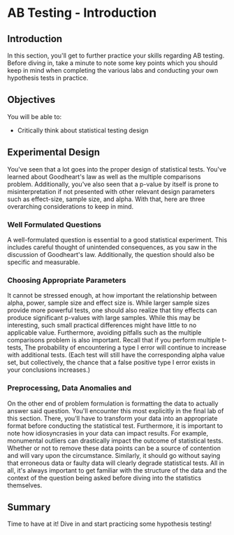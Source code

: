 

# AB Testing - Introduction

## Introduction

In this section, you'll get to further practice your skills regarding AB testing. Before diving in, take a minute to note some key points which you should keep in mind when completing the various labs and conducting your own hypothesis tests in practice.

## Objectives

You will be able to:

* Critically think about statistical testing design

## Experimental Design

You've seen that a lot goes into the proper design of statistical tests. You've learned about Goodheart's law as well as the multiple comparisons problem. Additionally, you've also seen that a p-value by itself is prone to misinterpretation if not presented with other relevant design parameters such as effect-size, sample size, and alpha. With that, here are three overarching considerations to keep in mind.

### Well Formulated Questions

A well-formulated question is essential to a good statistical experiment. This includes careful thought of unintended consequences, as you saw in the discussion of Goodheart's law. Additionally, the question should also be specific and measurable.

### Choosing Appropriate Parameters

It cannot be stressed enough, at how important the relationship between alpha, power, sample size and effect size is. While larger sample sizes provide more powerful tests, one should also realize that tiny effects can produce significant p-values with large samples. While this may be interesting, such small practical differences might have little to no applicable value. Furthermore, avoiding pitfalls such as the multiple comparisons problem is also important. Recall that if you perform multiple t-tests, The probability of encountering a type I error will continue to increase with additional tests. (Each test will still have the corresponding alpha value set, but collectively, the chance that a false positive type I error exists in your conclusions increases.)

### Preprocessing, Data Anomalies and 

On the other end of problem formulation is formatting the data to actually answer said question. You'll encounter this most explicitly in the final lab of this section. There, you'll have to transform your data into an appropriate format before conducting the statistical test. Furthermore, it is important to note how idiosyncrasies in your data can impact results. For example, monumental outliers can drastically impact the outcome of statistical tests. Whether or not to remove these data points can be a source of contention and will vary upon the circumstance. Similarly, it should go without saying that erroneous data or faulty data will clearly degrade statistical tests. All in all, it's always important to get familiar with the structure of the data and the context of the question being asked before diving into the statistics themselves.

## Summary 

Time to have at it! Dive in and start practicing some hypothesis testing!
